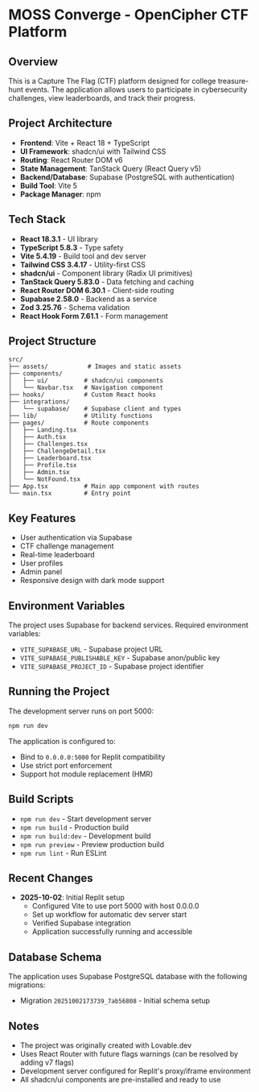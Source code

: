# MOSS Converge - OpenCipher CTF Platform

## Overview
This is a Capture The Flag (CTF) platform designed for college treasure-hunt events. The application allows users to participate in cybersecurity challenges, view leaderboards, and track their progress.

## Project Architecture
- **Frontend**: Vite + React 18 + TypeScript
- **UI Framework**: shadcn/ui with Tailwind CSS
- **Routing**: React Router DOM v6
- **State Management**: TanStack Query (React Query v5)
- **Backend/Database**: Supabase (PostgreSQL with authentication)
- **Build Tool**: Vite 5
- **Package Manager**: npm

## Tech Stack
- **React 18.3.1** - UI library
- **TypeScript 5.8.3** - Type safety
- **Vite 5.4.19** - Build tool and dev server
- **Tailwind CSS 3.4.17** - Utility-first CSS
- **shadcn/ui** - Component library (Radix UI primitives)
- **TanStack Query 5.83.0** - Data fetching and caching
- **React Router DOM 6.30.1** - Client-side routing
- **Supabase 2.58.0** - Backend as a service
- **Zod 3.25.76** - Schema validation
- **React Hook Form 7.61.1** - Form management

## Project Structure
```
src/
├── assets/           # Images and static assets
├── components/
│   ├── ui/          # shadcn/ui components
│   └── Navbar.tsx   # Navigation component
├── hooks/           # Custom React hooks
├── integrations/
│   └── supabase/    # Supabase client and types
├── lib/             # Utility functions
├── pages/           # Route components
│   ├── Landing.tsx
│   ├── Auth.tsx
│   ├── Challenges.tsx
│   ├── ChallengeDetail.tsx
│   ├── Leaderboard.tsx
│   ├── Profile.tsx
│   ├── Admin.tsx
│   └── NotFound.tsx
├── App.tsx          # Main app component with routes
└── main.tsx         # Entry point
```

## Key Features
- User authentication via Supabase
- CTF challenge management
- Real-time leaderboard
- User profiles
- Admin panel
- Responsive design with dark mode support

## Environment Variables
The project uses Supabase for backend services. Required environment variables:
- `VITE_SUPABASE_URL` - Supabase project URL
- `VITE_SUPABASE_PUBLISHABLE_KEY` - Supabase anon/public key
- `VITE_SUPABASE_PROJECT_ID` - Supabase project identifier

## Running the Project
The development server runs on port 5000:
```bash
npm run dev
```

The application is configured to:
- Bind to `0.0.0.0:5000` for Replit compatibility
- Use strict port enforcement
- Support hot module replacement (HMR)

## Build Scripts
- `npm run dev` - Start development server
- `npm run build` - Production build
- `npm run build:dev` - Development build
- `npm run preview` - Preview production build
- `npm run lint` - Run ESLint

## Recent Changes
- **2025-10-02**: Initial Replit setup
  - Configured Vite to use port 5000 with host 0.0.0.0
  - Set up workflow for automatic dev server start
  - Verified Supabase integration
  - Application successfully running and accessible

## Database Schema
The application uses Supabase PostgreSQL database with the following migrations:
- Migration `20251002173739_7ab56808` - Initial schema setup

## Notes
- The project was originally created with Lovable.dev
- Uses React Router with future flags warnings (can be resolved by adding v7 flags)
- Development server configured for Replit's proxy/iframe environment
- All shadcn/ui components are pre-installed and ready to use
